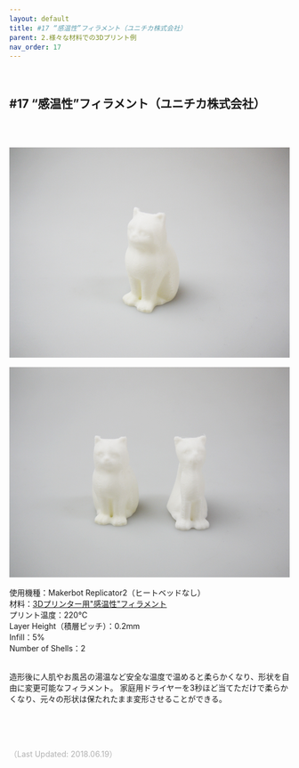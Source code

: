 ```yaml
---
layout: default
title: #17 “感温性”フィラメント（ユニチカ株式会社）
parent: 2.様々な材料での3Dプリント例
nav_order: 17
---
```


<br>

## #17 “感温性”フィラメント（ユニチカ株式会社）
<br><br>

<p><img src="assets/03/22.jpg"/></p>
<p><img src="assets/03/23.jpg"/></p>

使用機種：Makerbot Replicator2（ヒートベッドなし）<br>
材料：[3Dプリンター用"感温性"フィラメント](http://www.unitika.co.jp/news/fiber/post_42.html)<br>
プリント温度：220℃<br>
Layer Height（積層ピッチ）：0.2mm<br>
Infill：5%<br>
Number of Shells：2<br>
<br>

造形後に人肌やお風呂の湯温など安全な温度で温めると柔らかくなり、形状を自由に変更可能なフィラメント。
家庭用ドライヤーを3秒ほど当てただけで柔らかくなり、元々の形状は保たれたまま変形させることができる。

<br><br><br>

<span style="color: #B2B2B2">
（Last Updated: 2018.06.19）
</span>
